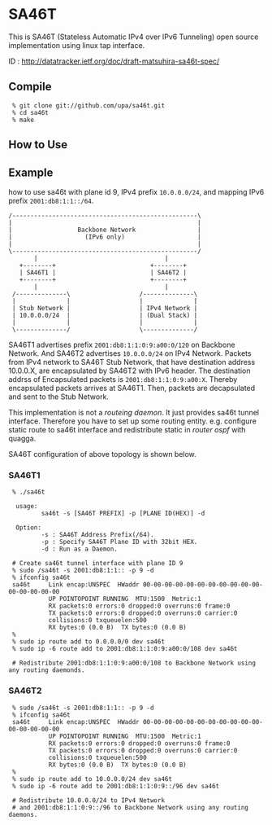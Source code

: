 SA46T
=====

This is SA46T (Stateless Automatic IPv4 over IPv6 Tunneling) open
source implementation using linux tap interface.

ID : http://datatracker.ietf.org/doc/draft-matsuhira-sa46t-spec/


Compile
-------

	 % git clone git://github.com/upa/sa46t.git
	 % cd sa46t
	 % make


How to Use
----------

## Example ##

how to use sa46t with plane id 9, IPv4 prefix `10.0.0.0/24`,
and mapping IPv6 prefix `2001:db8:1:1::/64`.

    /---------------------------------------------------\
    |                                                   |
    |                  Backbone Network                 |
    |                    (IPv6 only)                    |
    |                                                   |
    \---------------------------------------------------/
           |                                   |                
       +--------+                          +--------+            
       | SA46T1 |                          | SA46T2 |            
       +--------+                          +--------+           
           |                                   |              
     /--------------\                   /--------------\ 
     |              |                   |              |
     | Stub Network |                   | IPv4 Network |
     | 10.0.0.0/24  |                   | (Dual Stack) |
     |              |                   |              |
     \--------------/                   \--------------/


SA46T1 advertises prefix `2001:db8:1:1:0:9:a00:0/120` on Backbone
Network. And SA46T2 advertises `10.0.0.0/24` on IPv4 Network. Packets
from IPv4 network to SA46T Stub Network, that have destination address
10.0.0.X, are encapsulated by SA46T2 with IPv6 header. The destination
addrss of Encapsulated packets is `2001:db8:1:1:0:9:a00:X`. Thereby
encapsulated packets arrives at SA46T1. Then, packets are decapsulated
and sent to the Stub Network.

This implementation is not a _routeing daemon_. It just provides sa46t
tunnel interface. Therefore you have to set up some routing entity.
e.g. configure static route to sa46t interface and redistribute static
in _router ospf_ with quagga.


SA46T configuration of above topology is shown below.


### SA46T1 ###

	 % ./sa46t
	 
	  usage:
	         sa46t -s [SA46T PREFIX] -p [PLANE ID(HEX)] -d
	  
	  Option:
	         -s : SA46T Address Prefix(/64).
	         -p : Specify SA46T Plane ID with 32bit HEX.
	         -d : Run as a Daemon.
		 
	 # Create sa46t tunnel interface with plane ID 9
	 % sudo /sa46t -s 2001:db8:1:1:: -p 9 -d
	 % ifconfig sa46t
	 sa46t     Link encap:UNSPEC  HWaddr 00-00-00-00-00-00-00-00-00-00-00-00-00-00-00-00  
	           UP POINTOPOINT RUNNING  MTU:1500  Metric:1
	           RX packets:0 errors:0 dropped:0 overruns:0 frame:0
	           TX packets:0 errors:0 dropped:0 overruns:0 carrier:0
	           collisions:0 txqueuelen:500 
	           RX bytes:0 (0.0 B)  TX bytes:0 (0.0 B)
	 %
	 % sudo ip route add to 0.0.0.0/0 dev sa46t
	 % sudo ip -6 route add to 2001:db8:1:1:0:9:a00:0/108 dev sa46t
	  
	 # Redistribute 2001:db8:1:1:0:9:a00:0/108 to Backbone Network using any routing daemonds.


### SA46T2 ###

	 % sudo /sa46t -s 2001:db8:1:1:: -p 9 -d
	 % ifconfig sa46t
	 sa46t     Link encap:UNSPEC  HWaddr 00-00-00-00-00-00-00-00-00-00-00-00-00-00-00-00  
	           UP POINTOPOINT RUNNING  MTU:1500  Metric:1
	           RX packets:0 errors:0 dropped:0 overruns:0 frame:0
	           TX packets:0 errors:0 dropped:0 overruns:0 carrier:0
	           collisions:0 txqueuelen:500 
	           RX bytes:0 (0.0 B)  TX bytes:0 (0.0 B)
	 %
	 % sudo ip route add to 10.0.0.0/24 dev sa46t
	 % sudo ip -6 route add to 2001:db8:1:1:0:9::/96 dev sa46t
	  
	 # Redistribute 10.0.0.0/24 to IPv4 Network
	 # and 2001:db8:1:1:0:9::/96 to Backbone Network using any routing daemons.

